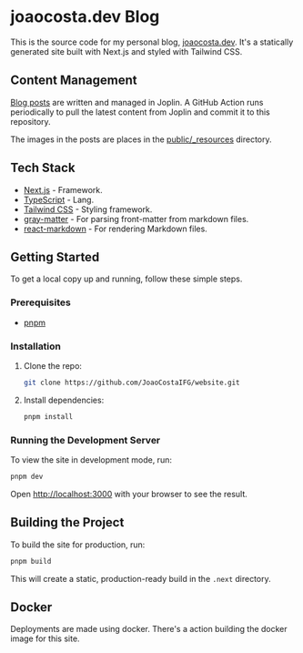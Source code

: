 # joaocosta.dev Blog

This is the source code for my personal blog,
[joaocosta.dev](https://joaocosta.dev). It's a statically generated site built
with Next.js and styled with Tailwind CSS.

## Content Management

[Blog posts](./posts/) are written and managed in Joplin. A GitHub Action runs
periodically to pull the latest content from Joplin and commit it to this
repository.

The images in the posts are places in the
[public/\_resources](./public/_resources) directory.

## Tech Stack

- [Next.js](https://nextjs.org/) - Framework.
- [TypeScript](https://www.typescriptlang.org/) - Lang.
- [Tailwind CSS](https://tailwindcss.com/) - Styling framework.
- [gray-matter](https://github.com/jonschlinkert/gray-matter) - For parsing
  front-matter from markdown files.
- [react-markdown](https://github.com/remarkjs/react-markdown) - For rendering
  Markdown files.

## Getting Started

To get a local copy up and running, follow these simple steps.

### Prerequisites

- [pnpm](https://pnpm.io/installation)

### Installation

1. Clone the repo:

   ```sh
   git clone https://github.com/JoaoCostaIFG/website.git
   ```

2. Install dependencies:

   ```sh
   pnpm install
   ```

### Running the Development Server

To view the site in development mode, run:

```bash
pnpm dev
```

Open [http://localhost:3000](http://localhost:3000) with your browser to see the
result.

## Building the Project

To build the site for production, run:

```bash
pnpm build
```

This will create a static, production-ready build in the `.next` directory.

## Docker

Deployments are made using docker. There's a action building the docker image
for this site.
